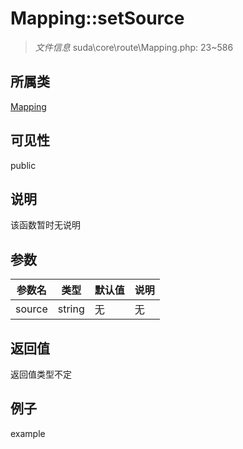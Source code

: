 # Mapping::setSource

> *文件信息* suda\core\route\Mapping.php: 23~586
## 所属类 

[Mapping](../Mapping.md)

## 可见性

  public  
## 说明

该函数暂时无说明

## 参数

| 参数名 | 类型 | 默认值 | 说明 |
|--------|-----|-------|-------|
| source |  string | 无 | 无 |

## 返回值
返回值类型不定

## 例子

example